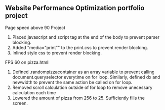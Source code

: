 ## Website Performance Optimization portfolio project
Page speed above 90 Project 

1. Placed javascript and script tag at the end of the body to prevent parser blocking.
2. Added "media="print"" to the print.css to prevent render blocking. 
3. Inlined style css to prevent render blocking. 

FPS 60 on pizza.html 

1. Defined .randompizzacontainer as an array variable to prevent calling document.queryselector everytime on for loop. Similarly, defined dx and newwidth to prevent the same action be called on for loop. 
2. Removed scroll calculation outside of for loop to remove unecessary calculation each time
3. Lowered the amount of pizza from 256 to 25.  Sufficiently fills the screen. 
